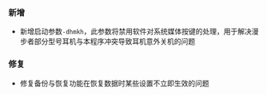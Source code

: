 ### 新增

- 新增启动参数`-dhmkh`，此参数将禁用软件对系统媒体按键的处理，用于解决漫步者部分型号耳机与本程序冲突导致耳机意外关机的问题

### 修复

- 修复备份与恢复功能在恢复数据时某些设置不立即生效的问题

